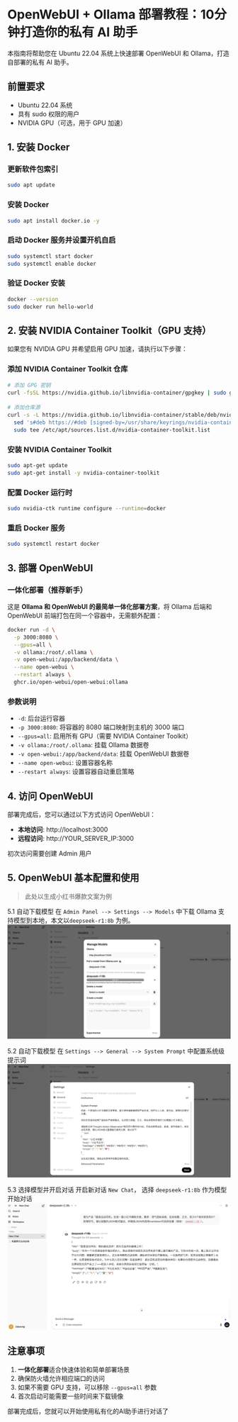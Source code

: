 # OpenWebUI + Ollama 部署教程：10分钟打造你的私有 AI 助手

本指南将帮助您在 Ubuntu 22.04 系统上快速部署 OpenWebUI 和 Ollama，打造自部署的私有 AI 助手。

## 前置要求

- Ubuntu 22.04 系统
- 具有 sudo 权限的用户
- NVIDIA GPU（可选，用于 GPU 加速）

## 1. 安装 Docker

### 更新软件包索引

```bash
sudo apt update
```

### 安装 Docker

```bash
sudo apt install docker.io -y
```

### 启动 Docker 服务并设置开机自启

```bash
sudo systemctl start docker
sudo systemctl enable docker
```

### 验证 Docker 安装

```bash
docker --version
sudo docker run hello-world
```

## 2. 安装 NVIDIA Container Toolkit（GPU 支持）

如果您有 NVIDIA GPU 并希望启用 GPU 加速，请执行以下步骤：

### 添加 NVIDIA Container Toolkit 仓库

```bash
# 添加 GPG 密钥
curl -fsSL https://nvidia.github.io/libnvidia-container/gpgkey | sudo gpg --dearmor -o /usr/share/keyrings/nvidia-container-toolkit-keyring.gpg

# 添加仓库源
curl -s -L https://nvidia.github.io/libnvidia-container/stable/deb/nvidia-container-toolkit.list | \
  sed 's#deb https://#deb [signed-by=/usr/share/keyrings/nvidia-container-toolkit-keyring.gpg] https://#g' | \
  sudo tee /etc/apt/sources.list.d/nvidia-container-toolkit.list
```

### 安装 NVIDIA Container Toolkit

```bash
sudo apt-get update
sudo apt-get install -y nvidia-container-toolkit
```

### 配置 Docker 运行时

```bash
sudo nvidia-ctk runtime configure --runtime=docker
```

### 重启 Docker 服务

```bash
sudo systemctl restart docker
```

## 3. 部署 OpenWebUI

### 一体化部署（推荐新手）

这是 **Ollama 和 OpenWebUI 的最简单一体化部署方案**，将 Ollama 后端和 OpenWebUI 前端打包在同一个容器中，无需额外配置：

```bash
docker run -d \
  -p 3000:8080 \
  --gpus=all \
  -v ollama:/root/.ollama \
  -v open-webui:/app/backend/data \
  --name open-webui \
  --restart always \
  ghcr.io/open-webui/open-webui:ollama
```

### 参数说明

- `-d`: 后台运行容器
- `-p 3000:8080`: 将容器的 8080 端口映射到主机的 3000 端口
- `--gpus=all`: 启用所有 GPU（需要 NVIDIA Container Toolkit）
- `-v ollama:/root/.ollama`: 挂载 Ollama 数据卷
- `-v open-webui:/app/backend/data`: 挂载 OpenWebUI 数据卷
- `--name open-webui`: 设置容器名称
- `--restart always`: 设置容器自动重启策略

## 4. 访问 OpenWebUI

部署完成后，您可以通过以下方式访问 OpenWebUI：

- **本地访问**: http://localhost:3000
- **远程访问**: http://YOUR_SERVER_IP:3000

初次访问需要创建 Admin 用户

## 5. OpenWebUI 基本配置和使用

> 此处以生成小红书爆款文案为例

5.1 自动下载模型
在 `Admin Panel --> Settings --> Models` 中下载 Ollama 支持模型到本地，本文以`deepseek-r1:8b` 为例。
![Download Model](image01.png)

5.2 自动下载模型
在 `Settings --> General --> System Prompt` 中配置系统级提示词
![Syetem Prompt](image02.png)

5.3 选择模型并开启对话
开启新对话 `New Chat`， 选择 `deepseek-r1:8b` 作为模型开始对话
![New Chat](image03.png)

## 注意事项

1. **一体化部署**适合快速体验和简单部署场景
3. 确保防火墙允许相应端口的访问
4. 如果不需要 GPU 支持，可以移除 `--gpus=all` 参数
5. 首次启动可能需要一些时间来下载镜像

部署完成后，您就可以开始使用私有化的AI助手进行对话了